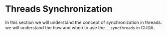 # Threads Synchronization

In this section we will understand the concept of synchronization in threads. we will understand the how and when to use the `__syncthreads` in CUDA.
